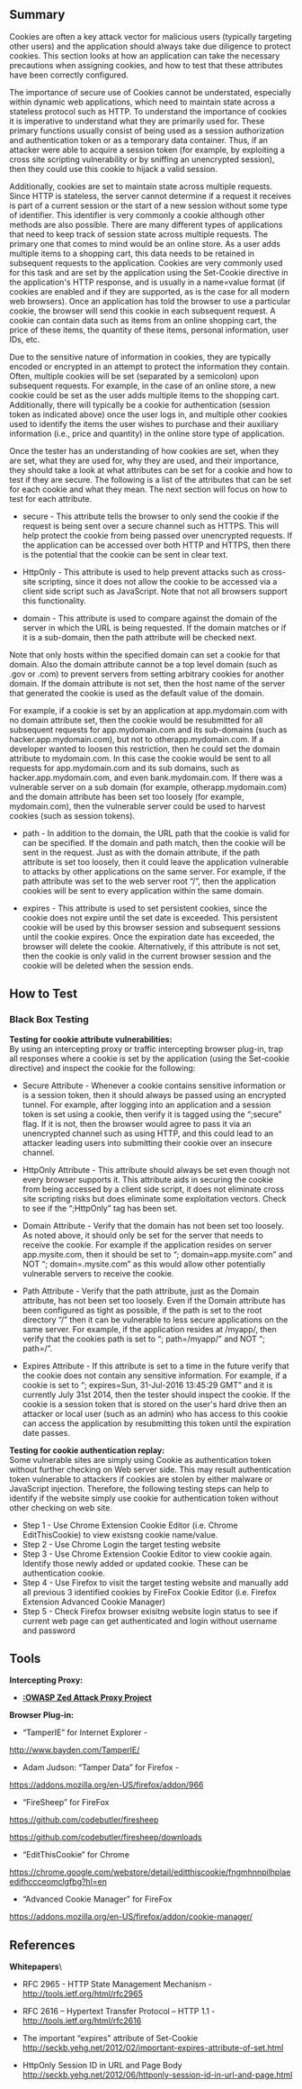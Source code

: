Summary
-------

Cookies are often a key attack vector for malicious users (typically targeting other users) and the application should always take due diligence to protect cookies. This section looks at how an application can take the necessary precautions when assigning cookies, and how to test that these attributes have been correctly configured.

The importance of secure use of Cookies cannot be understated, especially within dynamic web applications, which need to maintain state across a stateless protocol such as HTTP. To understand the importance of cookies it is imperative to understand what they are primarily used for. These primary functions usually consist of being used as a session authorization and authentication token or as a temporary data container. Thus, if an attacker were able to acquire a session token (for example, by exploiting a cross site scripting vulnerability or by sniffing an unencrypted session), then they could use this cookie to hijack a valid session.

Additionally, cookies are set to maintain state across multiple requests. Since HTTP is stateless, the server cannot determine if a request it receives is part of a current session or the start of a new session without some type of identifier. This identifier is very commonly a cookie although other methods are also possible. There are many different types of applications that need to keep track of session state across multiple requests. The primary one that comes to mind would be an online store. As a user adds multiple items to a shopping cart, this data needs to be retained in subsequent requests to the application. Cookies are very commonly used for this task and are set by the application using the Set-Cookie directive in the application's HTTP response, and is usually in a name=value format (if cookies are enabled and if they are supported, as is the case for all modern web browsers). Once an application has told the browser to use a particular cookie, the browser will send this cookie in each subsequent request. A cookie can contain data such as items from an online shopping cart, the price of these items, the quantity of these items, personal information, user IDs, etc.

Due to the sensitive nature of information in cookies, they are typically encoded or encrypted in an attempt to protect the information they contain. Often, multiple cookies will be set (separated by a semicolon) upon subsequent requests. For example, in the case of an online store, a new cookie could be set as the user adds multiple items to the shopping cart. Additionally, there will typically be a cookie for authentication (session token as indicated above) once the user logs in, and multiple other cookies used to identify the items the user wishes to purchase and their auxiliary information (i.e., price and quantity) in the online store type of application.

Once the tester has an understanding of how cookies are set, when they are set, what they are used for, why they are used, and their importance, they should take a look at what attributes can be set for a cookie and how to test if they are secure. The following is a list of the attributes that can be set for each cookie and what they mean. The next section will focus on how to test for each attribute.

-   secure - This attribute tells the browser to only send the cookie if the request is being sent over a secure channel such as HTTPS. This will help protect the cookie from being passed over unencrypted requests. If the application can be accessed over both HTTP and HTTPS, then there is the potential that the cookie can be sent in clear text.

<!-- -->

-   HttpOnly - This attribute is used to help prevent attacks such as cross-site scripting, since it does not allow the cookie to be accessed via a client side script such as JavaScript. Note that not all browsers support this functionality.

<!-- -->

-   domain - This attribute is used to compare against the domain of the server in which the URL is being requested. If the domain matches or if it is a sub-domain, then the path attribute will be checked next.

Note that only hosts within the specified domain can set a cookie for that domain. Also the domain attribute cannot be a top level domain (such as .gov or .com) to prevent servers from setting arbitrary cookies for another domain. If the domain attribute is not set, then the host name of the server that generated the cookie is used as the default value of the domain.

For example, if a cookie is set by an application at app.mydomain.com with no domain attribute set, then the cookie would be resubmitted for all subsequent requests for app.mydomain.com and its sub-domains (such as hacker.app.mydomain.com), but not to otherapp.mydomain.com. If a developer wanted to loosen this restriction, then he could set the domain attribute to mydomain.com. In this case the cookie would be sent to all requests for app.mydomain.com and its sub domains, such as hacker.app.mydomain.com, and even bank.mydomain.com. If there was a vulnerable server on a sub domain (for example, otherapp.mydomain.com) and the domain attribute has been set too loosely (for example, mydomain.com), then the vulnerable server could be used to harvest cookies (such as session tokens).

-   path - In addition to the domain, the URL path that the cookie is valid for can be specified. If the domain and path match, then the cookie will be sent in the request. Just as with the domain attribute, if the path attribute is set too loosely, then it could leave the application vulnerable to attacks by other applications on the same server. For example, if the path attribute was set to the web server root “/”, then the application cookies will be sent to every application within the same domain.

<!-- -->

-   expires - This attribute is used to set persistent cookies, since the cookie does not expire until the set date is exceeded. This persistent cookie will be used by this browser session and subsequent sessions until the cookie expires. Once the expiration date has exceeded, the browser will delete the cookie. Alternatively, if this attribute is not set, then the cookie is only valid in the current browser session and the cookie will be deleted when the session ends.

How to Test
-----------

### Black Box Testing

**Testing for cookie attribute vulnerabilities:**\
By using an intercepting proxy or traffic intercepting browser plug-in, trap all responses where a cookie is set by the application (using the Set-cookie directive) and inspect the cookie for the following:

-   Secure Attribute - Whenever a cookie contains sensitive information or is a session token, then it should always be passed using an encrypted tunnel. For example, after logging into an application and a session token is set using a cookie, then verify it is tagged using the “;secure” flag. If it is not, then the browser would agree to pass it via an unencrypted channel such as using HTTP, and this could lead to an attacker leading users into submitting their cookie over an insecure channel.

<!-- -->

-   HttpOnly Attribute - This attribute should always be set even though not every browser supports it. This attribute aids in securing the cookie from being accessed by a client side script, it does not eliminate cross site scripting risks but does eliminate some exploitation vectors. Check to see if the “;HttpOnly” tag has been set.

<!-- -->

-   Domain Attribute - Verify that the domain has not been set too loosely. As noted above, it should only be set for the server that needs to receive the cookie. For example if the application resides on server app.mysite.com, then it should be set to “; domain=app.mysite.com” and NOT “; domain=.mysite.com” as this would allow other potentially vulnerable servers to receive the cookie.

<!-- -->

-   Path Attribute - Verify that the path attribute, just as the Domain attribute, has not been set too loosely. Even if the Domain attribute has been configured as tight as possible, if the path is set to the root directory “/” then it can be vulnerable to less secure applications on the same server. For example, if the application resides at /myapp/, then verify that the cookies path is set to “; path=/myapp/” and NOT “; path=/”.

<!-- -->

-   Expires Attribute - If this attribute is set to a time in the future verify that the cookie does not contain any sensitive information. For example, if a cookie is set to “; expires=Sun, 31-Jul-2016 13:45:29 GMT” and it is currently July 31st 2014, then the tester should inspect the cookie. If the cookie is a session token that is stored on the user's hard drive then an attacker or local user (such as an admin) who has access to this cookie can access the application by resubmitting this token until the expiration date passes.

**Testing for cookie authentication replay:**\
Some vulnerable sites are simply using Cookie as authentication token without further checking on Web server side. This may result authentication token vulnerable to attackers if cookies are stolen by either malware or JavaScript injection. Therefore, the following testing steps can help to identify if the website simply use cookie for authentication token without other checking on web site.

-   Step 1 - Use Chrome Extension Cookie Editor (i.e. Chrome EditThisCookie) to view existsng cookie name/value.
-   Step 2 - Use Chrome Login the target testing website
-   Step 3 - Use Chrome Extension Cookie Editor to view cookie again. Identify those newly added or updated cookie. These can be authentication cookie.
-   Step 4 - Use Firefox to visit the target testing website and manually add all previous 3 identified cookies by FireFox Cookie Editor (i.e. Firefox Extension Advanced Cookie Manager)
-   Step 5 - Check Firefox browser exisitng website login status to see if current web page can get authenticated and login without username and password

Tools
-----

**Intercepting Proxy:**

-   **[:OWASP Zed Attack Proxy Project](:OWASP_Zed_Attack_Proxy_Project "wikilink")**

**Browser Plug-in:**

-   “TamperIE” for Internet Explorer -

<http://www.bayden.com/TamperIE/>

-   Adam Judson: “Tamper Data” for Firefox -

<https://addons.mozilla.org/en-US/firefox/addon/966>

-   “FireSheep” for FireFox

<https://github.com/codebutler/firesheep>

<https://github.com/codebutler/firesheep/downloads>

-   “EditThisCookie” for Chrome

<https://chrome.google.com/webstore/detail/editthiscookie/fngmhnnpilhplaeedifhccceomclgfbg?hl=en>

-   “Advanced Cookie Manager” for FireFox

<https://addons.mozilla.org/en-US/firefox/addon/cookie-manager/>

References
----------

**Whitepapers**\

-   RFC 2965 - HTTP State Management Mechanism - <http://tools.ietf.org/html/rfc2965>

<!-- -->

-   RFC 2616 – Hypertext Transfer Protocol – HTTP 1.1 - <http://tools.ietf.org/html/rfc2616>

<!-- -->

-   The important “expires” attribute of Set-Cookie <http://seckb.yehg.net/2012/02/important-expires-attribute-of-set.html>

<!-- -->

-   HttpOnly Session ID in URL and Page Body <http://seckb.yehg.net/2012/06/httponly-session-id-in-url-and-page.html>

